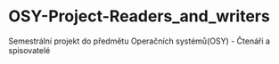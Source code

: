 # OSY-Project-Readers_and_writers
Semestrální projekt do předmětu Operačních systémů(OSY) - Čtenáři a spisovatelé
